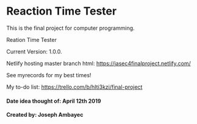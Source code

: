 # Reaction Time Tester
This is the final project for computer programming.

Reation Time Tester

Current Version: 1.0.0. 

Netlify hosting master branch html: https://jasec4finalproject.netlify.com/

See myrecords for my best times!

My to-do list: https://trello.com/b/hIti3kzi/final-project






#### Date idea thought of: April 12th 2019

#### Created by: Joseph Ambayec
